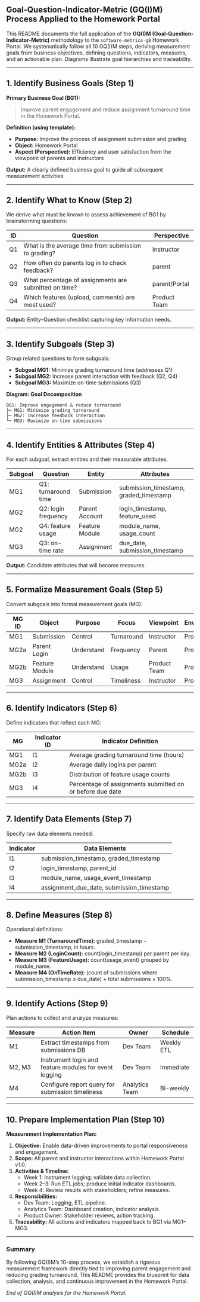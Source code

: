## Goal-Question-Indicator-Metric (GQ(I)M) Process Applied to the Homework Portal

This README documents the full application of the **GQ(I)M (Goal-Question-Indicator-Metric)** methodology to the `software-metrics-g8` Homework Portal. We systematically follow all 10 GQ(I)M steps, deriving measurement goals from business objectives, defining questions, indicators, measures, and an actionable plan. Diagrams illustrate goal hierarchies and traceability.

---

## 1. Identify Business Goals (Step 1)

**Primary Business Goal (BG1):**
> Improve parent engagement and reduce assignment turnaround time in the Homework Portal.

**Definition (using template):**
- **Purpose:** Improve the process of assignment submission and grading
- **Object:** Homework Portal
- **Aspect (Perspective):** Efficiency and user satisfaction from the viewpoint of parents and instructors

**Output:** A clearly defined business goal to guide all subsequent measurement activities.

---

## 2. Identify What to Know (Step 2)

We derive what must be known to assess achievement of BG1 by brainstorming questions:

| ID  | Question                                                 | Perspective    |
|-----|----------------------------------------------------------|----------------|
| Q1  | What is the average time from submission to grading?     | Instructor     |
| Q2  | How often do parents log in to check feedback?          | parent        |
| Q3  | What percentage of assignments are submitted on time?    | parent/Portal |
| Q4  | Which features (upload, comments) are most used?         | Product Team   |

**Output:** Entity–Question checklist capturing key information needs.

---

## 3. Identify Subgoals (Step 3)

Group related questions to form subgoals:

- **Subgoal MG1:** Minimize grading turnaround time (addresses Q1)
- **Subgoal MG2:** Increase parent interaction with feedback (Q2, Q4)
- **Subgoal MG3:** Maximize on-time submissions (Q3)

**Diagram: Goal Decomposition**
```
BG1: Improve engagement & reduce turnaround
├─ MG1: Minimize grading turnaround
├─ MG2: Increase feedback interaction
└─ MG3: Maximize on-time submissions
```

---

## 4. Identify Entities & Attributes (Step 4)

For each subgoal, extract entities and their measurable attributes.

| Subgoal | Question                          | Entity           | Attributes                                      |
|---------|-----------------------------------|------------------|-------------------------------------------------|
| MG1     | Q1: turnaround time               | Submission       | submission_timestamp, graded_timestamp          |
| MG2     | Q2: login frequency               | Parent Account  | login_timestamp, feature_used                   |
| MG2     | Q4: feature usage                 | Feature Module   | module_name, usage_count                        |
| MG3     | Q3: on-time rate                  | Assignment       | due_date, submission_timestamp                  |

**Output:** Candidate attributes that will become measures.

---

## 5. Formalize Measurement Goals (Step 5)

Convert subgoals into formal measurement goals (MG):

| MG ID | Object        | Purpose      | Focus       | Viewpoint    | Environment  |
|-------|---------------|--------------|-------------|--------------|--------------|
| MG1   | Submission    | Control      | Turnaround  | Instructor   | Production   |
| MG2a  | Parent Login  | Understand   | Frequency   | Parent       | Production   |
| MG2b  | Feature Module| Understand   | Usage       | Product Team | Production   |
| MG3   | Assignment    | Control      | Timeliness  | Instructor   | Production   |

---

## 6. Identify Indicators (Step 6)

Define indicators that reflect each MG:

| MG   | Indicator ID | Indicator Definition                                         |
|------|--------------|--------------------------------------------------------------|
| MG1  | I1           | Average grading turnaround time (hours)                      |
| MG2a | I2           | Average daily logins per parent                              |
| MG2b | I3           | Distribution of feature usage counts                         |
| MG3  | I4           | Percentage of assignments submitted on or before due date    |

---

## 7. Identify Data Elements (Step 7)

Specify raw data elements needed:

| Indicator | Data Elements                                               |
|-----------|-------------------------------------------------------------|
| I1        | submission_timestamp, graded_timestamp                      |
| I2        | login_timestamp, parent_id                                  |
| I3        | module_name, usage_event_timestamp                          |
| I4        | assignment_due_date, submission_timestamp                   |

---

## 8. Define Measures (Step 8)

Operational definitions:

- **Measure M1 (TurnaroundTime):** graded_timestamp − submission_timestamp, in hours.
- **Measure M2 (LoginCount):** count(login_timestamp) per parent per day.
- **Measure M3 (FeatureUsage):** count(usage_event) grouped by module_name.
- **Measure M4 (OnTimeRate):** (count of submissions where submission_timestamp ≤ due_date) ÷ total submissions × 100%.

---

## 9. Identify Actions (Step 9)

Plan actions to collect and analyze measures:

| Measure | Action Item                                                 | Owner          | Schedule      |
|---------|-------------------------------------------------------------|----------------|---------------|
| M1      | Extract timestamps from submissions DB                     | Dev Team       | Weekly ETL    |
| M2, M3  | Instrument login and feature modules for event logging      | Dev Team       | Immediate     |
| M4      | Configure report query for submission timeliness           | Analytics Team | Bi-weekly     |

---

## 10. Prepare Implementation Plan (Step 10)

**Measurement Implementation Plan:**

1. **Objective:** Enable data-driven improvements to portal responsiveness and engagement.
2. **Scope:** All parent and instructor interactions within Homework Portal v1.0.
3. **Activities & Timeline:**
   - Week 1: Instrument logging; validate data collection.  
   - Week 2–3: Run ETL jobs; produce initial indicator dashboards.  
   - Week 4: Review results with stakeholders; refine measures.
4. **Responsibilities:**  
   - Dev Team: Logging, ETL pipeline.  
   - Analytics Team: Dashboard creation, indicator analysis.  
   - Product Owner: Stakeholder reviews, action tracking.
5. **Traceability:** All actions and indicators mapped back to BG1 via MG1–MG3.

---

### Summary
By following GQ(I)M’s 10-step process, we establish a rigorous measurement framework directly tied to improving parent engagement and reducing grading turnaround. This README provides the blueprint for data collection, analysis, and continuous improvement in the Homework Portal.

*End of GQ(I)M analysis for the Homework Portal.*

